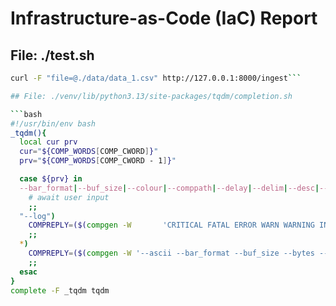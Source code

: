 # Infrastructure-as-Code (IaC) Report

## File: ./test.sh

```bash
curl -F "file=@./data/data_1.csv" http://127.0.0.1:8000/ingest```

## File: ./venv/lib/python3.13/site-packages/tqdm/completion.sh

```bash
#!/usr/bin/env bash
_tqdm(){
  local cur prv
  cur="${COMP_WORDS[COMP_CWORD]}"
  prv="${COMP_WORDS[COMP_CWORD - 1]}"

  case ${prv} in
  --bar_format|--buf_size|--colour|--comppath|--delay|--delim|--desc|--initial|--lock_args|--manpath|--maxinterval|--mininterval|--miniters|--ncols|--nrows|--position|--postfix|--smoothing|--total|--unit|--unit_divisor)
    # await user input
    ;;
  "--log")
    COMPREPLY=($(compgen -W       'CRITICAL FATAL ERROR WARN WARNING INFO DEBUG NOTSET' -- ${cur}))
    ;;
  *)
    COMPREPLY=($(compgen -W '--ascii --bar_format --buf_size --bytes --colour --comppath --delay --delim --desc --disable --dynamic_ncols --help --initial --leave --lock_args --log --manpath --maxinterval --mininterval --miniters --ncols --nrows --null --position --postfix --smoothing --tee --total --unit --unit_divisor --unit_scale --update --update_to --version --write_bytes -h -v' -- ${cur}))
    ;;
  esac
}
complete -F _tqdm tqdm
```

